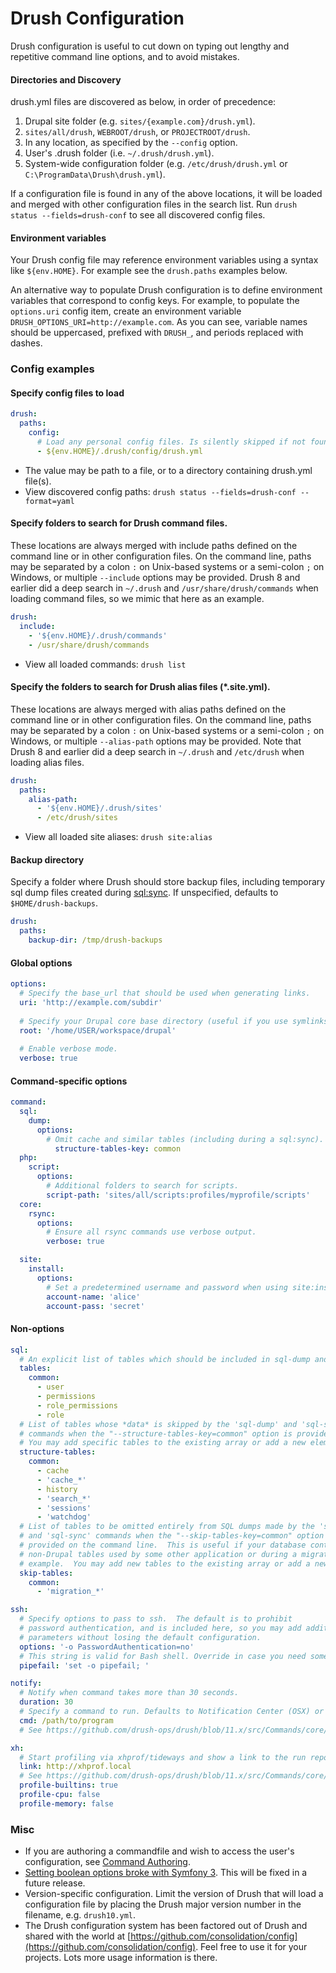 Drush Configuration
===================
Drush configuration is useful to cut down on typing out lengthy and repetitive command line
options, and to avoid mistakes.

#### Directories and Discovery
drush.yml files are discovered as below, in order of precedence:

1.  Drupal site folder (e.g. `sites/{example.com}/drush.yml`).
2.  `sites/all/drush`, `WEBROOT/drush`, or `PROJECTROOT/drush`.
3.  In any location, as specified by the `--config` option.
4.  User's .drush folder (i.e. `~/.drush/drush.yml`).
5.  System-wide configuration folder (e.g. `/etc/drush/drush.yml` or `C:\ProgramData\Drush\drush.yml`).

If a configuration file is found in any of the above locations, it will be
loaded and merged with other configuration files in the search list. Run `drush status --fields=drush-conf` 
to see all discovered config files.

#### Environment variables

Your Drush config file may reference environment variables using a syntax like `${env.HOME}`.
For example see the `drush.paths` examples below.

An alternative way to populate Drush configuration is to define environment variables that
correspond to config keys. For example, to populate the `options.uri` config item,
create an environment variable `DRUSH_OPTIONS_URI=http://example.com`.
As you can see, variable names should be uppercased, prefixed with `DRUSH_`, and periods
replaced with dashes.

### Config examples

#### Specify config files to load
```yml
drush:
  paths:
    config:
      # Load any personal config files. Is silently skipped if not found. Filename must be drush.yml
      - ${env.HOME}/.drush/config/drush.yml
```

- The value may be path to a file, or to a directory containing drush.yml file(s).
- View discovered config paths: `drush status --fields=drush-conf --format=yaml`

#### Specify folders to search for Drush command files.
These locations are always merged with include paths defined on the command line or
in other configuration files.  On the command line, paths may be separated
by a colon `:` on Unix-based systems or a semi-colon `;` on Windows,
or multiple `--include` options may be provided. Drush 8 and earlier did
a deep search in `~/.drush` and `/usr/share/drush/commands` when loading
command files, so we mimic that here as an example.

```yml
drush:
  include:
    - '${env.HOME}/.drush/commands'
    - /usr/share/drush/commands
```

- View all loaded commands: `drush list`

#### Specify the folders to search for Drush alias files (*.site.yml). 
These locations are always merged with alias paths defined on the command line
 or in other configuration files.  On the command line, paths may be
 separated by a colon `:` on Unix-based systems or a semi-colon `;` on
 Windows, or multiple `--alias-path` options may be provided. Note that
 Drush 8 and earlier did a deep search in `~/.drush` and `/etc/drush` when
 loading alias files.
```yml 
drush:
  paths:
    alias-path:
      - '${env.HOME}/.drush/sites'
      - /etc/drush/sites
```
- View all loaded site aliases: `drush site:alias`

#### Backup directory
Specify a folder where Drush should store backup files, including
temporary sql dump files created during [sql:sync](https://www.drush.org/latest/commands/sql_sync/). If unspecified,
defaults to `$HOME/drush-backups`.
```yml
drush:
  paths:
    backup-dir: /tmp/drush-backups
```

#### Global options
```yml
options:
  # Specify the base_url that should be used when generating links.
  uri: 'http://example.com/subdir'
  
  # Specify your Drupal core base directory (useful if you use symlinks).
  root: '/home/USER/workspace/drupal'
  
  # Enable verbose mode.
  verbose: true
```

#### Command-specific options
```yml
command:
  sql:
    dump:
      options:
        # Omit cache and similar tables (including during a sql:sync).
          structure-tables-key: common
  php:
    script:
      options:
        # Additional folders to search for scripts.
        script-path: 'sites/all/scripts:profiles/myprofile/scripts'
  core:
    rsync:
      options:
        # Ensure all rsync commands use verbose output.
        verbose: true

  site:
    install:
      options:
        # Set a predetermined username and password when using site:install.
        account-name: 'alice'
        account-pass: 'secret'
```

#### Non-options
```yml
sql:
  # An explicit list of tables which should be included in sql-dump and sql-sync.
  tables:
    common:
      - user
      - permissions
      - role_permissions
      - role
  # List of tables whose *data* is skipped by the 'sql-dump' and 'sql-sync'
  # commands when the "--structure-tables-key=common" option is provided.
  # You may add specific tables to the existing array or add a new element.
  structure-tables:
    common:
      - cache
      - 'cache_*'
      - history
      - 'search_*'
      - 'sessions'
      - 'watchdog'
  # List of tables to be omitted entirely from SQL dumps made by the 'sql-dump'
  # and 'sql-sync' commands when the "--skip-tables-key=common" option is
  # provided on the command line.  This is useful if your database contains
  # non-Drupal tables used by some other application or during a migration for
  # example.  You may add new tables to the existing array or add a new element.
  skip-tables:
    common:
      - 'migration_*'

ssh:
  # Specify options to pass to ssh.  The default is to prohibit
  # password authentication, and is included here, so you may add additional
  # parameters without losing the default configuration.
  options: '-o PasswordAuthentication=no'
  # This string is valid for Bash shell. Override in case you need something different. See https://github.com/drush-ops/drush/issues/3816.
  pipefail: 'set -o pipefail; '

notify:
  # Notify when command takes more than 30 seconds.
  duration: 30
  # Specify a command to run. Defaults to Notification Center (OSX) or libnotify (Linux)
  cmd: /path/to/program
  # See https://github.com/drush-ops/drush/blob/11.x/src/Commands/core/NotifyCommands.php for more settings.

xh:
  # Start profiling via xhprof/tideways and show a link to the run report.
  link: http://xhprof.local
  # See https://github.com/drush-ops/drush/blob/11.x/src/Commands/core/XhprofCommands.php for more settings.
  profile-builtins: true
  profile-cpu: false
  profile-memory: false
```

### Misc
- If you are authoring a commandfile and wish to access the user's configuration, see [Command Authoring](commands.md).
- [Setting boolean options broke with Symfony 3](https://github.com/drush-ops/drush/issues/2956). This will be fixed
  in a future release.  
- Version-specific configuration. Limit the version of Drush that will load a configuration file by placing
the Drush major version number in the filename, e.g. `drush10.yml`.
- The Drush configuration system has been factored out of Drush and shared with the world at [https://github.com/consolidation/config](https://github.com/consolidation/config). Feel free to use it for your projects. Lots more usage information is there.
